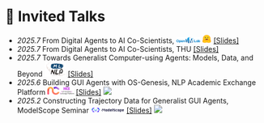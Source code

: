 # 💬 Invited Talks
- *2025.7* From Digital Agents to AI Co-Scientists, <img src='./images/logos/openmmlab.png' style='width: 3.35em;'> <img src='./images/svgs/huggingface_logo.svg' style='width: 1.35em;'> [[Slides]](./files/ScienceBoard_slides.pdf) 
- *2025.7* From Digital Agents to AI Co-Scientists, THU [[Slides]](./files/ScienceBoard_slides.pdf)
- *2025.7* Towards Generalist Computer-using Agents: Models, Data, and Beyond <img src='./images/logos/ml-nlp-logo.png' style='width: 3em;'> [[Slides]](./files/GUI_Agents_Talk_MLNLP_250705.pdf)
- *2025.6* Building GUI Agents with OS-Genesis, NLP Academic Exchange Platform <img src='./images/logos/nice-nlp.logo.png' style='width: 3.75em;'> [[Slides]](./files/OS_Genesis_NICE_NLP_250614.pdf)  <a href='https://www.bilibili.com/video/BV1iHNvzXEin/'><img src="https://img.shields.io/badge/Bilibili-NICE Academic-blue?logo=bilibili&logoColor=white"></a>
- *2025.2* Constructing Trajectory Data for Generalist GUI Agents, ModelScope Seminar <img src='./images/logos/modelscope-logo.png' style='width: 4.75em;'> [[Slides]](./files/250210_GUI_Agents_ModelScope.pdf) <a href='https://www.bilibili.com/video/BV1HFA7emECj/'><img src="https://img.shields.io/badge/Bilibili-ModelScope-blue?logo=bilibili&logoColor=white"></a>